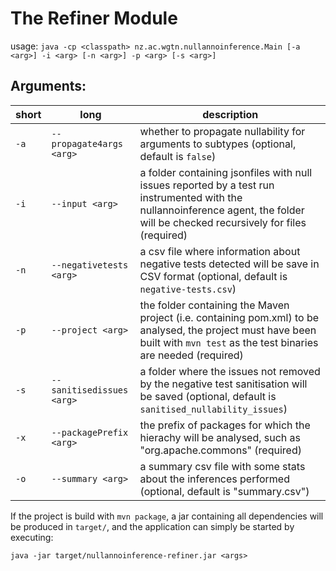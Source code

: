 # The Refiner Module


usage: `java -cp <classpath> nz.ac.wgtn.nullannoinference.Main [-a <arg>] -i <arg> [-n <arg>] -p
<arg> [-s <arg>]`

## Arguments: 

| short | long                      | description                                                                                                                                                                 | 
|-----------|---------------------------|-----------------------------------------------------------------------------------------------------------------------------------------------------------------------------|
| `-a`      | `--propagate4args <arg>`  | whether to propagate nullability for arguments to subtypes (optional, default is `false`)                                                                                   |
| `-i`      | `--input <arg>`           | a folder containing jsonfiles with null issues reported by a test run instrumented with the nullannoinference agent, the folder will be checked recursively for files (required) |
| `-n`      | `--negativetests <arg>`   | a csv file where information about negative tests detected will be save in CSV format (optional, default is `negative-tests.csv`)                                           |
| `-p`      | `--project <arg>`         | the folder containing the Maven project (i.e. containing pom.xml) to be analysed, the project must have been built with `mvn test` as the test binaries are needed (required) |
| `-s`      | `--sanitisedissues <arg>` | a folder where the issues not removed by the negative test sanitisation will be saved (optional, default is `sanitised_nullability_issues`)                                 |
| `-x`      | `--packagePrefix <arg>`   | the prefix of packages for which the hierachy will be analysed, such as "org.apache.commons" (required) |
| `-o`      | `--summary <arg>`         | a summary csv file with some stats about the inferences performed (optional, default is "summary.csv") |


If the project is build with `mvn package`, a jar containing all dependencies will be produced in `target/`, and the application can simply be started by executing:

`java -jar target/nullannoinference-refiner.jar <args>`



